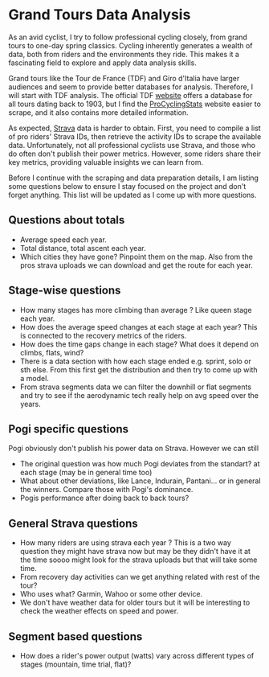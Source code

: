 # Grand Tours Data Analysis

As an avid cyclist, I try to follow professional cycling closely, from grand
tours to one-day spring classics. Cycling inherently generates a wealth of
data, both from riders and the environments they ride. This makes it a
fascinating field to explore and apply data analysis skills.

Grand tours like the Tour de France (TDF) and Giro d'Italia have larger
audiences and seem to provide better databases for analysis. Therefore, I will
start with TDF analysis. The official TDF [website](https://www.letour.fr/en/)
offers a database for all tours dating back to 1903, but I find the
[ProCyclingStats](https://www.procyclingstats.com) website easier to scrape,
and it also contains more detailed information.

As expected, [Strava](https://www.strava.com) data is harder to obtain. First,
you need to compile a list of pro riders' Strava IDs, then retrieve the
activity IDs to scrape the available data. Unfortunately, not all professional
cyclists use Strava, and those who do often don't publish their power metrics.
However, some riders share their key metrics, providing valuable insights we
can learn from.

Before I continue with the scraping and data preparation details, I am listing some questions below to ensure I stay focused on the project and don't forget anything. This list will be updated as I come up with more questions.

## Questions about totals

- Average speed each year.
- Total distance, total ascent each year.
- Which cities they have gone? Pinpoint them on the map. Also from the
  pros strava uploads we can download and get the route for each year.

## Stage-wise questions

- How many stages has more climbing than average ? Like queen stage each year.
- How does the average speed changes at each stage at each year? This is connected to the recovery metrics of the riders.
- How does the time gaps change in each stage? What does it depend on climbs, flats, wind?
- There is a data section with how each stage ended e.g. sprint, solo or sth else. From this first get the distribution and then try to come up with a model.
- From strava segments data we can filter the downhill or flat segments and try to see if the aerodynamic tech really help on avg speed over the years.

## Pogi specific questions

Pogi obviously don't publish his power data on Strava. However we can still

- The original question was how much Pogi deviates from the standart? at each stage (may be in general time too)
- What about other deviations, like Lance, Indurain, Pantani... or in general the winners. Compare those with Pogi's dominance.
- Pogis performance after doing back to back tours?

## General Strava questions

- How many riders are using strava each year ? This is a two way question they might have strava now but may be they didn't have it at the time soooo might look for the strava uploads but that will take some time.
- From recovery day activities can we get anything related with rest of the tour?
- Who uses what? Garmin, Wahoo or some other device.
- We don't have weather data for older tours but it will be interesting to check the weather effects on speed and power.

## Segment based questions

- How does a rider's power output (watts) vary across different types of stages (mountain, time trial, flat)?
